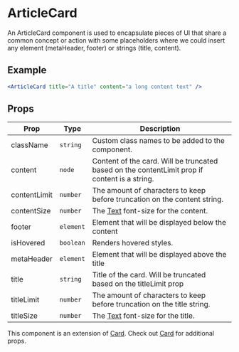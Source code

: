 # ArticleCard

An ArticleCard component is used to encapsulate pieces of UI that share a common concept or action with some placeholders where we could insert any element (metaHeader, footer) or strings (title, content).

## Example

```jsx
<ArticleCard title="A title" content="a long content text" />
```

## Props

| Prop         | Type      | Description                                                                                   |
| ------------ | --------- | --------------------------------------------------------------------------------------------- |
| className    | `string`  | Custom class names to be added to the component.                                              |
| content      | `node`    | Content of the card. Will be truncated based on the contentLimit prop if content is a string. |
| contentLimit | `number`  | The amount of characters to keep before truncation on the content string.                     |
| contentSize  | `number`  | The [Text](../Text) font-size for the content.                                                |
| footer       | `element` | Element that will be displayed below the content                                              |
| isHovered    | `boolean` | Renders hovered styles.                                                                       |
| metaHeader   | `element` | Element that will be displayed above the title                                                |
| title        | `string`  | Title of the card. Will be truncated based on the titleLimit prop                             |
| titleLimit   | `number`  | The amount of characters to keep before truncation on the title string.                       |
| titleSize    | `number`  | The [Text](../Text) font-size for the title.                                                  |

This component is an extension of [Card](../Card). Check out [Card](../Card) for additional props.

